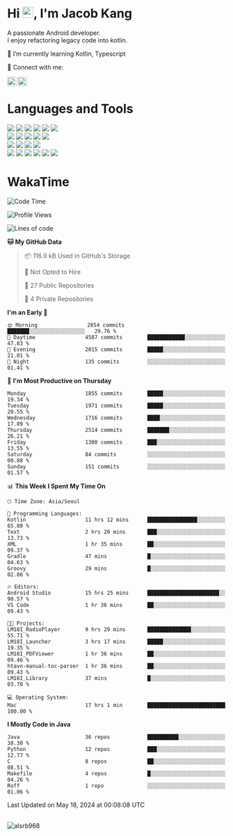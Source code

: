 # Hi <img src="https://media.giphy.com/media/hvRJCLFzcasrR4ia7z/giphy.gif" width="25px">, I'm Jacob Kang
A passionate Android developer.
</br>
I enjoy refactoring legacy code into kotlin.

🌱 I’m currently learning Kotlin, Typescript

🤝 Connect with me:

<a href="https://www.linkedin.com/in/minkyu-kang-b7477b1b2/"><img align="left" src="https://raw.githubusercontent.com/yushi1007/yushi1007/main/images/linkedin.svg" alt="Minkyu Kang | LinkedIn" width="21px"/></a>
<a href="https://www.instagram.com/_jacob_kang/"><img align="left" src="https://raw.githubusercontent.com/yushi1007/yushi1007/main/images/instagram.svg" alt="Jacob Kang | Instagram" width="21px"/></a>

</br>

# Languages and Tools

<div align="left">
<img src="https://img.shields.io/badge/java-007396?logo=java&logoColor=white"/>
<img src="https://img.shields.io/badge/kotlin-7F52FF?logo=kotlin&logoColor=white"/>
<img src="https://img.shields.io/badge/python-3776AB?logo=python&logoColor=white"/>
<img src="https://img.shields.io/badge/bash shell-4EAA25?logo=gnubash&logoColor=white"/>
<img src="https://img.shields.io/badge/c-A8B9CC?logo=c&logoColor=white"/>
<img src="https://img.shields.io/badge/c++-00599C?logo=c%2b%2b&logoColor=white"/>
</div>
<div align="left">
<img src="https://img.shields.io/badge/git-F05032?logo=git&logoColor=white"/>
<img src="https://img.shields.io/badge/github-181717?logo=github&logoColor=white"/>
<img src="https://img.shields.io/badge/mysql-4479A1?logo=mysql&logoColor=white"/>
<img src="https://img.shields.io/badge/sqlite-003B57?logo=sqlite&logoColor=white"/>
<img src="https://img.shields.io/badge/amazon AWS-232F3E?logo=amazonaws&logoColor=white"/>
</div>
<div align="left">
<img src="https://img.shields.io/badge/android-3DDC84?logo=android&logoColor=white"/>
<img src="https://img.shields.io/badge/linux-FCC624?logo=linux&logoColor=white"/>
<img src="https://img.shields.io/badge/flask-000000?logo=flask&logoColor=white"/>
<img src="https://img.shields.io/badge/arduino-00979D?logo=arduino&logoColor=white"/>
</div>
<div align="left">
<img src="https://img.shields.io/badge/slack-4A154B?logo=slack&logoColor=white"/>
<img src="https://img.shields.io/badge/notion-000000?logo=notion&logoColor=white"/>
<img src="https://img.shields.io/badge/jira-0052CC?logo=jira&logoColor=white"/>
<img src="https://img.shields.io/badge/postman-FF6C37?logo=postman&logoColor=white"/>
<img src="https://img.shields.io/badge/intellij-000000?logo=intellijidea&logoColor=white"/>
<img src="https://img.shields.io/badge/pycharm-000000?logo=pycharm&logoColor=white"/>
</div>

# WakaTime

<!--START_SECTION:waka-->
![Code Time](http://img.shields.io/badge/Code%20Time-3%2C797%20hrs%2047%20mins-blue)

![Profile Views](http://img.shields.io/badge/Profile%20Views-0-blue)

![Lines of code](https://img.shields.io/badge/From%20Hello%20World%20I%27ve%20Written-7.1%20million%20lines%20of%20code-blue)

**🐱 My GitHub Data** 

> 📦 116.9 kB Used in GitHub's Storage 
 > 
> 🚫 Not Opted to Hire
 > 
> 📜 27 Public Repositories 
 > 
> 🔑 4 Private Repositories 
 > 
**I'm an Early 🐤** 

```text
🌞 Morning                2854 commits        ███████░░░░░░░░░░░░░░░░░░   29.76 % 
🌆 Daytime                4587 commits        ████████████░░░░░░░░░░░░░   47.83 % 
🌃 Evening                2015 commits        █████░░░░░░░░░░░░░░░░░░░░   21.01 % 
🌙 Night                  135 commits         ░░░░░░░░░░░░░░░░░░░░░░░░░   01.41 % 
```
📅 **I'm Most Productive on Thursday** 

```text
Monday                   1855 commits        █████░░░░░░░░░░░░░░░░░░░░   19.34 % 
Tuesday                  1971 commits        █████░░░░░░░░░░░░░░░░░░░░   20.55 % 
Wednesday                1716 commits        ████░░░░░░░░░░░░░░░░░░░░░   17.89 % 
Thursday                 2514 commits        ███████░░░░░░░░░░░░░░░░░░   26.21 % 
Friday                   1300 commits        ███░░░░░░░░░░░░░░░░░░░░░░   13.55 % 
Saturday                 84 commits          ░░░░░░░░░░░░░░░░░░░░░░░░░   00.88 % 
Sunday                   151 commits         ░░░░░░░░░░░░░░░░░░░░░░░░░   01.57 % 
```


📊 **This Week I Spent My Time On** 

```text
🕑︎ Time Zone: Asia/Seoul

💬 Programming Languages: 
Kotlin                   11 hrs 12 mins      ████████████████░░░░░░░░░   65.80 % 
Text                     2 hrs 20 mins       ███░░░░░░░░░░░░░░░░░░░░░░   13.73 % 
XML                      1 hr 35 mins        ██░░░░░░░░░░░░░░░░░░░░░░░   09.37 % 
Gradle                   47 mins             █░░░░░░░░░░░░░░░░░░░░░░░░   04.63 % 
Groovy                   29 mins             █░░░░░░░░░░░░░░░░░░░░░░░░   02.86 % 

🔥 Editors: 
Android Studio           15 hrs 25 mins      ███████████████████████░░   90.57 % 
VS Code                  1 hr 36 mins        ██░░░░░░░░░░░░░░░░░░░░░░░   09.43 % 

🐱‍💻 Projects: 
LM18I_RadioPlayer        9 hrs 29 mins       ██████████████░░░░░░░░░░░   55.71 % 
LM18I_Launcher           3 hrs 17 mins       █████░░░░░░░░░░░░░░░░░░░░   19.35 % 
LM18I_PDFViewer          1 hr 36 mins        ██░░░░░░░░░░░░░░░░░░░░░░░   09.46 % 
htavn-manual-toc-parser  1 hr 36 mins        ██░░░░░░░░░░░░░░░░░░░░░░░   09.43 % 
LM18I_Library            37 mins             █░░░░░░░░░░░░░░░░░░░░░░░░   03.70 % 

💻 Operating System: 
Mac                      17 hrs 1 min        █████████████████████████   100.00 % 
```

**I Mostly Code in Java** 

```text
Java                     36 repos            ██████████░░░░░░░░░░░░░░░   38.30 % 
Python                   12 repos            ███░░░░░░░░░░░░░░░░░░░░░░   12.77 % 
C                        8 repos             ██░░░░░░░░░░░░░░░░░░░░░░░   08.51 % 
Makefile                 4 repos             █░░░░░░░░░░░░░░░░░░░░░░░░   04.26 % 
Roff                     1 repo              ░░░░░░░░░░░░░░░░░░░░░░░░░   01.06 % 
```




 Last Updated on May 18, 2024 at 00:08:08 UTC
<!--END_SECTION:waka-->

</br>

<div align="left">
<img align="left" src="https://github-readme-stats.vercel.app/api/top-langs?username=alsrb968&show_icons=true&locale=en&layout=compact&theme=dark" alt="alsrb968" />
</div>
